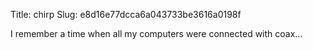 Title: chirp
Slug: e8d16e77dcca6a043733be3616a0198f

I remember a time when all my computers were connected with coax...
